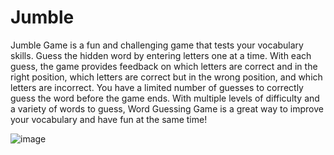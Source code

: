 # Jumble
Jumble Game is a fun and challenging game that tests your vocabulary skills. Guess the hidden word by entering letters one at a time. With each guess, the game provides feedback on which letters are correct and in the right position, which letters are correct but in the wrong position, and which letters are incorrect. You have a limited number of guesses to correctly guess the word before the game ends. With multiple levels of difficulty and a variety of words to guess, Word Guessing Game is a great way to improve your vocabulary and have fun at the same time!

![image](https://user-images.githubusercontent.com/97153381/234399871-e644338f-71db-4459-9a30-59d88a6339ba.png)

